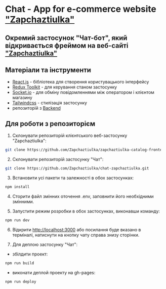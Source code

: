 # Chat - App for e-commerce website ["Zapchaztiulka"](https://zapchaztiulka-catalog-frontend.vercel.app/)

## Окремий застосунок "Чат-бот", який відкривається фреймом на веб-сайті ["Zapchaztiulka"](https://zapchaztiulka-catalog-frontend.vercel.app/)

## Матеріали та інструменти

- [React.js](https://react.dev/learn) - бібліотека для створення користувацького інтерфейсу
- [Redux Toolkit](https://redux-toolkit.js.org/) - для керування станом застосунку
- [Socket.io](https://socket.io/docs/v4/client-installation/) - для обміну повідомленнями між оператором і клієнтом магазину
- [Tailwindcss](https://tailwindcss.com/) - стилізація застоcунку
- репозиторій з [Backend](https://github.com/Zapchaztiulka/spares-backend)

## Для роботи з репозиторієм

1. Склонувати репозиторій клієнтського веб-застосунку "Zapchaztiulka":

```bash
git clone https://github.com/Zapchaztiulka/zapchaztiulka-catalog-frontend.git
```

2. Склонувати репозиторій застосунку "Чат":

```bash
git clone https://github.com/Zapchaztiulka/chat-zapchaztiulka.git
```


3. Встановити усі пакети та залежності в обох застосунках:

```bash
npm install
```

4. Сторити файл змінних оточення .env, заповнити його необхідними змінними.

5. Запустити режим розробки в обох застосунках, виконавши команду:

```bash
npm run dev
```

6. Відкрити [http://localhost:3000](http://localhost:3000) або посилання буде вказано в терміналі, натиснути на кнопку чату справа знизу сторінки.
   
7. Для деплою застосунку "Чат":
- збілдити проект:
```bash
npm run build
```
- виконати деплой проекту на gh-pages:
```bash
npm run deploy
```
